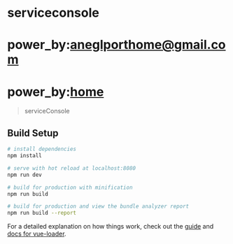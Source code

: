 # serviceconsole
# power_by:aneglporthome@gmail.com
# power_by:[home](https://blog.csdn.net/nicepainkiller)

> serviceConsole

## Build Setup

``` bash
# install dependencies
npm install

# serve with hot reload at localhost:8080
npm run dev

# build for production with minification
npm run build

# build for production and view the bundle analyzer report
npm run build --report
```

For a detailed explanation on how things work, check out the [guide](http://vuejs-templates.github.io/webpack/) and [docs for vue-loader](http://vuejs.github.io/vue-loader).

